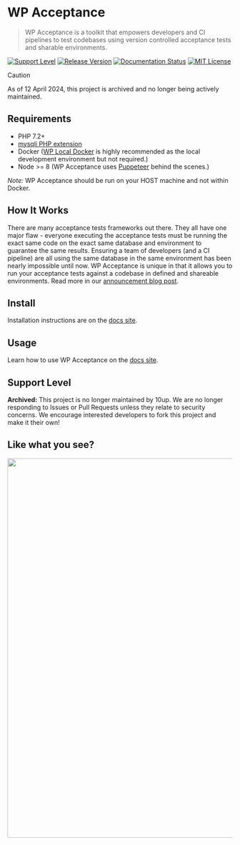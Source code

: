 # WP Acceptance

> WP Acceptance is a toolkit that empowers developers and CI pipelines to test codebases using version controlled acceptance tests and sharable environments.

[![Support Level](https://img.shields.io/badge/support-archived-red.svg)](#support-level) [![Release Version](https://img.shields.io/github/v/tag/10up/wpacceptance?label=version)](https://github.com/10up/wpacceptance/releases) [![Documentation Status](https://readthedocs.org/projects/wpacceptance/badge/?version=latest)](https://wpacceptance.readthedocs.io/en/latest/?badge=latest) [![MIT License](https://img.shields.io/github/license/10up/wpacceptance.svg)](https://github.com/10up/wpacceptance/blob/master/LICENSE.md)

> [!CAUTION]
> As of 12 April 2024, this project is archived and no longer being actively maintained.

## Requirements

* PHP 7.2+
* [mysqli PHP extension](https://www.php.net/manual/en/book.mysqli.php)
* Docker ([WP Local Docker](https://github.com/10up/wp-local-docker) is highly recommended as the local development environment but not required.)
* Node >= 8 (WP Acceptance uses [Puppeteer](https://pptr.dev/) behind the scenes.)

*Note:* WP Acceptance should be run on your HOST machine and not within Docker.

## How It Works

There are many acceptance tests frameworks out there. They all have one major flaw - everyone executing the acceptance tests must be running the exact same code on the exact same database and environment to guarantee the same results. Ensuring a team of developers (and a CI pipeline) are all using the same database in the same environment has been nearly impossible until now. WP Acceptance is unique in that it allows you to run your acceptance tests against a codebase in defined and shareable environments.  Read more in our [announcement blog post](https://10up.com/blog/2019/introducing-wp-acceptance/).

## Install

Installation instructions are on the [docs site](https://wpacceptance.readthedocs.io/en/latest/#installation).

## Usage

Learn how to use WP Acceptance on the [docs site](https://wpacceptance.readthedocs.io/en/latest/cookbook/).

## Support Level

**Archived:** This project is no longer maintained by 10up. We are no longer responding to Issues or Pull Requests unless they relate to security concerns. We encourage interested developers to fork this project and make it their own!

## Like what you see?

<a href="http://10up.com/contact/"><img src="https://10up.com/uploads/2016/10/10up-Github-Banner.png" width="850"></a>
